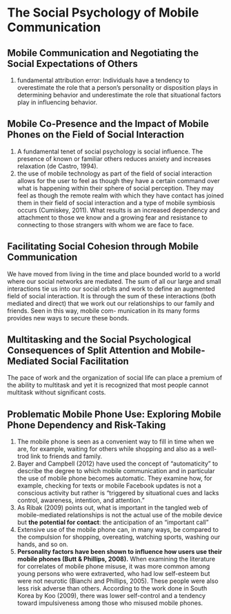 # The Social Psychology of Mobile Communication
## Mobile Communication and Negotiating the Social Expectations of Others
1. fundamental attribution error: Individuals have a tendency to overestimate the role that a person’s personality or disposition plays in determining behavior and underestimate the role that situational factors play in influencing behavior.

## Mobile Co-Presence and the Impact of Mobile Phones on the Field of Social Interaction
1. A fundamental tenet of social psychology is social influence. The presence of known or familiar others reduces anxiety and increases relaxation (de Castro, 1994). 
2. the use of mobile technology as part of the field of social interaction allows for the user to feel as though they have a certain command over what is happening within their sphere of social perception. They may feel as though the remote realm with which they have contact has joined them in their field of social interaction and a type of mobile symbiosis occurs (Cumiskey, 2011). What results is an increased dependency and attachment to those we know and a growing fear and resistance to connecting to those strangers with whom we are face to face.

## Facilitating Social Cohesion through Mobile Communication
We have moved from living in the time and place bounded world to a world where our social networks are mediated. The sum of all our large and small interactions tie us into our social orbits and work to define an augmented field of social interaction. It is through the sum of these interactions (both mediated and direct) that we work out our relationships to our family and friends. Seen in this way, mobile com- munication in its many forms provides new ways to secure these bonds. 

## Multitasking and the Social Psychological Consequences of Split Attention and Mobile-Mediated Social Facilitation
The pace of work and the organization of social life can place a premium of the ability to multitask and yet it is recognized that most people cannot multitask without significant costs.

## Problematic Mobile Phone Use: Exploring Mobile Phone Dependency and Risk-Taking
1. The mobile phone is seen as a convenient way to fill in time when we are, for example, waiting for others while shopping and also as a well-trod link to friends and family.
2. Bayer and Campbell (2012) have used the concept of “automaticity” to describe the degree to which mobile communication and in particular the use of mobile phone becomes automatic. They examine how, for example, checking for texts or mobile Facebook updates is not a conscious activity but rather is “triggered by situational cues and lacks control, awareness, intention, and attention.”
3.  As Ribak (2009) points out, what is important in the tangled web of mobile-mediated relationships is not the actual use of the mobile device but **the potential for contact**: the anticipation of an “important call” 
4. Extensive use of the mobile phone can, in many ways, be compared to the compulsion for shopping, overeating, watching sports, washing our hands, and so on.
5. **Personality factors have been shown to influence how users use their mobile phones (Butt & Phillips, 2008).** When examining the literature for correlates of mobile phone misuse, it was more common among young persons who were extraverted, who had low self-esteem but were not neurotic (Bianchi and Phillips, 2005). These people were also less risk adverse than others. According to the work done in South Korea by Koo (2009), there was lower self-control and a tendency toward impulsiveness among those who misused mobile phones.